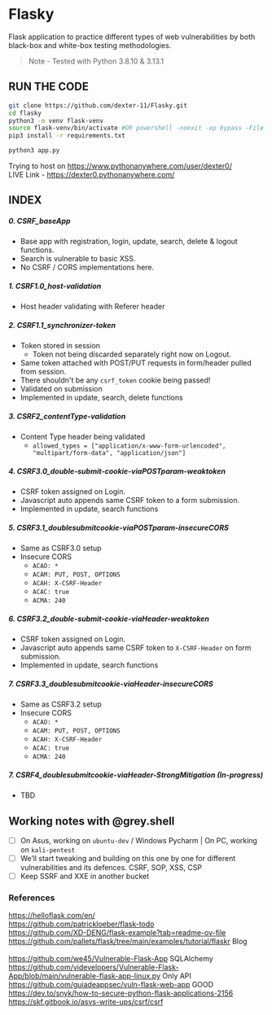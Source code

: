 # Flasky
Flask application to practice different types of web vulnerabilities by both black-box and white-box testing methodologies.

> Note - Tested with Python 3.8.10 & 3.13.1

## RUN THE CODE
```bash
git clone https://github.com/dexter-11/Flasky.git
cd flasky
python3 -m venv flask-venv
source flask-venv/bin/activate #OR powershell -noexit -ep bypass -File .\flasky-venv\Scripts\Activate.ps1
pip3 install -r requirements.txt

python3 app.py
```

Trying to host on https://www.pythonanywhere.com/user/dexter0/ <br>
LIVE Link - https://dexter0.pythonanywhere.com/

## INDEX

##### 0. CSRF_baseApp
- Base app with registration, login, update, search, delete & logout functions.
- Search is vulnerable to basic XSS.
- No CSRF / CORS implementations here.
##### 1. CSRF1.0_host-validation
- Host header validating with Referer header
##### 2. CSRF1.1_synchronizer-token
- Token stored in session
  - Token not being discarded separately right now on Logout.
- Same token attached with POST/PUT requests in form/header pulled from session.
- There shouldn't be any `csrf_token` cookie being passed!
- Validated on submission
- Implemented in update, search, delete functions
##### 3. CSRF2_contentType-validation
- Content Type header being validated
  - `allowed_types = ["application/x-www-form-urlencoded", "multipart/form-data", "application/json"]`
##### 4. CSRF3.0_double-submit-cookie-viaPOSTparam-weaktoken
- CSRF token assigned on Login.
- Javascript auto appends same CSRF token to a form submission.
- Implemented in update, search functions
##### 5. CSRF3.1_doublesubmitcookie-viaPOSTparam-insecureCORS
- Same as CSRF3.0 setup
- Insecure CORS
  - `ACAO: *`
  - `ACAM: PUT, POST, OPTIONS`
  - `ACAH: X-CSRF-Header`
  - `ACAC: true`
  - `ACMA: 240`
##### 6. CSRF3.2_double-submit-cookie-viaHeader-weaktoken
- CSRF token assigned on Login.
- Javascript auto appends same CSRF token to `X-CSRF-Header` on form submission.
- Implemented in update, search functions
##### 7. CSRF3.3_doublesubmitcookie-viaHeader-insecureCORS
- Same as CSRF3.2 setup
- Insecure CORS
  - `ACAO: *`
  - `ACAM: PUT, POST, OPTIONS`
  - `ACAH: X-CSRF-Header`
  - `ACAC: true`
  - `ACMA: 240`
##### 7. CSRF4_doublesubmitcookie-viaHeader-StrongMitigation (In-progress)
- TBD


## Working notes with @grey.shell
- [ ] On Asus, working on `ubuntu-dev` / Windows Pycharm | On PC, working on `kali-pentest`
- [ ] We’ll start tweaking and building on this one by one for different vulnerabilities and its defences.
CSRF, SOP, XSS, CSP
- [ ] Keep SSRF and XXE in another bucket

### References
https://helloflask.com/en/ <br>
https://github.com/patrickloeber/flask-todo  <br>
https://github.com/XD-DENG/flask-example?tab=readme-ov-file  <br>
https://github.com/pallets/flask/tree/main/examples/tutorial/flaskr Blog <br>
 <br>
https://github.com/we45/Vulnerable-Flask-App  SQLAlchemy <br>
https://github.com/videvelopers/Vulnerable-Flask-App/blob/main/vulnerable-flask-app-linux.py Only API <br>
https://github.com/guiadeappsec/vuln-flask-web-app GOOD <br>
https://dev.to/snyk/how-to-secure-python-flask-applications-2156  <br>
https://skf.gitbook.io/asvs-write-ups/csrf/csrf <br>
